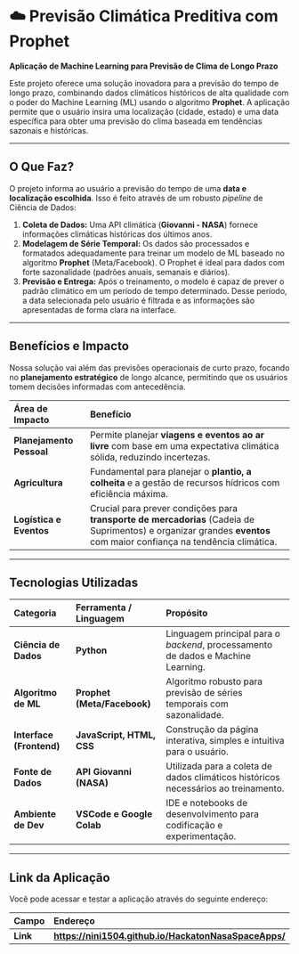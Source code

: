 # ☁️ Previsão Climática Preditiva com Prophet

**Aplicação de Machine Learning para Previsão de Clima de Longo Prazo**

Este projeto oferece uma solução inovadora para a previsão do tempo de longo prazo, combinando dados climáticos históricos de alta qualidade com o poder do Machine Learning (ML) usando o algoritmo **Prophet**. A aplicação permite que o usuário insira uma localização (cidade, estado) e uma data específica para obter uma previsão do clima baseada em tendências sazonais e históricas.

---

## O Que Faz?

O projeto informa ao usuário a previsão do tempo de uma **data e localização escolhida**. Isso é feito através de um robusto *pipeline* de Ciência de Dados:

1.  **Coleta de Dados:** Uma API climática (**Giovanni - NASA**) fornece informações climáticas históricas dos últimos anos.
2.  **Modelagem de Série Temporal:** Os dados são processados e formatados adequadamente para treinar um modelo de ML baseado no algoritmo **Prophet** (Meta/Facebook). O Prophet é ideal para dados com forte sazonalidade (padrões anuais, semanais e diários).
3.  **Previsão e Entrega:** Após o treinamento, o modelo é capaz de prever o padrão climático em um período de tempo determinado. Desse período, a data selecionada pelo usuário é filtrada e as informações são apresentadas de forma clara na interface.

---

## Benefícios e Impacto

Nossa solução vai além das previsões operacionais de curto prazo, focando no **planejamento estratégico** de longo alcance, permitindo que os usuários tomem decisões informadas com antecedência.

| Área de Impacto | Benefício |
| :--- | :--- |
| **Planejamento Pessoal** | Permite planejar **viagens e eventos ao ar livre** com base em uma expectativa climática sólida, reduzindo incertezas. |
| **Agricultura** | Fundamental para planejar o **plantio, a colheita** e a gestão de recursos hídricos com eficiência máxima. |
| **Logística e Eventos** | Crucial para prever condições para **transporte de mercadorias** (Cadeia de Suprimentos) e organizar grandes **eventos** com maior confiança na tendência climática. |
---

## Tecnologias Utilizadas

| Categoria | Ferramenta / Linguagem | Propósito |
| :--- | :--- | :--- |
| **Ciência de Dados** | **Python** | Linguagem principal para o *backend*, processamento de dados e Machine Learning. |
| **Algoritmo de ML** | **Prophet (Meta/Facebook)** | Algoritmo robusto para previsão de séries temporais com sazonalidade. |
| **Interface (Frontend)** | **JavaScript, HTML, CSS** | Construção da página interativa, simples e intuitiva para o usuário. |
| **Fonte de Dados** | **API Giovanni (NASA)** | Utilizada para a coleta de dados climáticos históricos necessários ao treinamento. |
| **Ambiente de Dev** | **VSCode e Google Colab** | IDE e notebooks de desenvolvimento para codificação e experimentação. |

---

## Link da Aplicação

Você pode acessar e testar a aplicação através do seguinte endereço:

| Campo | Endereço |
| :--- | :--- |
| **Link** | **https://nini1504.github.io/HackatonNasaSpaceApps/** |
